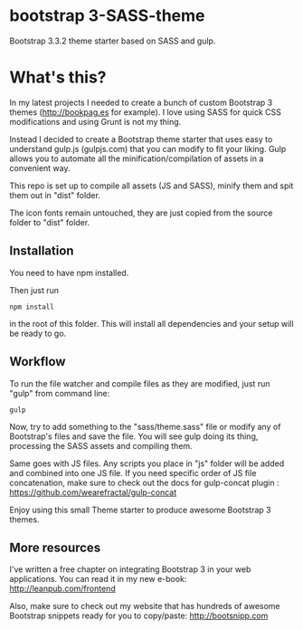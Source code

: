 bootstrap 3-SASS-theme
=====================

Bootstrap 3.3.2 theme starter based on SASS and gulp.

# What's this? 

In my latest projects I needed to create a bunch of custom Bootstrap 3 themes (http://bookpag.es for example). I love using SASS for quick CSS modifications and using Grunt is not my thing.

Instead I decided to create a Bootstrap theme starter that uses easy to understand gulp.js (gulpjs.com) that you can modify to fit your liking. Gulp allows you to automate all the minification/compilation of assets in a convenient way. 

This repo is set up to compile all assets (JS and SASS), minify them and spit them out in "dist" folder. 

The icon fonts remain untouched, they are just copied from the source folder to "dist" folder.

## Installation

You need to have npm installed. 

Then just run

```
npm install
```

in the root of this folder. This will install all dependencies and your setup will be ready to go.

## Workflow

To run the file watcher and compile files as they are modified, just run "gulp" from command line:

```
gulp
```

Now, try to add something to the "sass/theme.sass" file or modify any of Bootstrap's files and save the file. You will see gulp doing its thing, processing the SASS assets and compiling them.

Same goes with JS files. Any scripts you place in "js" folder will be added and combined into one JS file. If you need specific order of JS file concatenation, make sure to check out the docs for gulp-concat plugin : https://github.com/wearefractal/gulp-concat

Enjoy using this small Theme starter to produce awesome Bootstrap 3 themes.

## More resources

I've written a free chapter on integrating Bootstrap 3 in your web applications. You can read it in my new e-book: http://leanpub.com/frontend 

Also, make sure to check out my website that has hundreds of awesome Bootstrap snippets ready for you to copy/paste: http://bootsnipp.com

